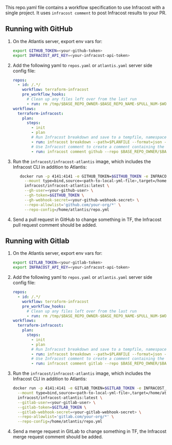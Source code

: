 This repo.yaml file contains a workflow specification to use Infracost with a single project. It uses `infracost comment` to post Infracost results to your PR. 

## Running with GitHub

1. On the Atlantis server, export env vars for:
   ```sh
   export GITHUB_TOKEN=<your-github-token>
   export INFRACOST_API_KEY=<your-infracost-api-token>
   ```
2. Add the following yaml to `repos.yaml` or `atlantis.yaml` server side config file:
   ```yaml
   repos:
     - id: /.*/
       workflow: terraform-infracost
       pre_workflow_hooks:
         # Clean up any files left over from the last run
         - run: rm /tmp/$BASE_REPO_OWNER-$BASE_REPO_NAME-$PULL_NUM-$WORKSPACE-$REPO_REL_DIR-infracost.json
   workflows:
     terraform-infracost:
       plan:
         steps:
           - init
           - plan
           # Run Infracost breakdown and save to a tempfile, namespaced by this project, PR, workspace and dir
           - run: infracost breakdown --path=$PLANFILE --format=json --log-level=info --out-file=/tmp/$BASE_REPO_OWNER-$BASE_REPO_NAME-$PULL_NUM-$WORKSPACE-$REPO_REL_DIR-infracost.json
           # Use Infracost comment to create a comment containing the results for this project.
           - run: infracost comment github --repo $BASE_REPO_OWNER/$BASE_REPO_NAME --pull-request $PULL_NUM --path /tmp/$BASE_REPO_OWNER-$BASE_REPO_NAME-$PULL_NUM-$WORKSPACE-$REPO_REL_DIR-infracost.json --github-token $GITHUB_TOKEN
   ```
3. Run the `infracost/infracost-atlantis` image, which includes the Infracost CLI in addition to Atlantis:
   ```sh
      docker run -p 4141:4141 -e GITHUB_TOKEN=$GITHUB_TOKEN -e INFRACOST_API_KEY=$INFRACOST_API_KEY \
        --mount type=bind,source=<path-to-local-yml-file>,target=/home/atlantis/repo.yml \
        infracost/infracost-atlantis:latest \
        --gh-user=<your-github-user> \
        --gh-token=$GITHUB_TOKEN \
        --gh-webhook-secret=<your-github-webhook-secret> \
        --repo-allowlist='github.com/your-org/*' \
        --repo-config=/home/atlantis/repo.yml
   ```
4. Send a pull request in GitHub to change something in TF, the Infracost pull request comment should be added.

## Running with Gitlab

1. On the Atlantis server, export env vars for:
   ```sh
   export GITLAB_TOKEN=<your-gitlab-token>
   export INFRACOST_API_KEY=<your-infracost-api-token>
   ```
2. Add the following yaml to `repos.yaml` or `atlantis.yaml` server side config file:
   ```yaml
   repos:
     - id: /.*/
       workflow: terraform-infracost
       pre_workflow_hooks:
         # Clean up any files left over from the last run
         - run: rm /tmp/$BASE_REPO_OWNER-$BASE_REPO_NAME-$PULL_NUM-$WORKSPACE-$REPO_REL_DIR-infracost.json
   workflows:
     terraform-infracost:
       plan:
         steps:
           - init
           - plan
           # Run Infracost breakdown and save to a tempfile, namespaced by this project, PR, workspace and dir
           - run: infracost breakdown --path=$PLANFILE --format=json --log-level=info --out-file=/tmp/$BASE_REPO_OWNER-$BASE_REPO_NAME-$PULL_NUM-$WORKSPACE-$REPO_REL_DIR-infracost.json
           # Use Infracost comment to create a comment containing the results for this project.
           - run: infracost comment gitlab --repo $BASE_REPO_OWNER/$BASE_REPO_NAME --merge-request $PULL_NUM --path /tmp/$BASE_REPO_OWNER-$BASE_REPO_NAME-$PULL_NUM-$WORKSPACE-$REPO_REL_DIR-infracost.json --gitlab-token $GITLAB_TOKEN
   ```  
3. Run the `infracost/infracost-atlantis` image, which includes the Infracost CLI in addition to Atlantis:
   ```sh
   docker run -p 4141:4141 -e GITLAB_TOKEN=$GITLAB_TOKEN -e INFRACOST_API_KEY=$INFRACOST_API_KEY \
     --mount type=bind,source=<path-to-local-yml-file>,target=/home/atlantis/repo.yml \
     infracost/infracost-atlantis:latest \
     --gitlab-user=<your-gitlab-user> \
     --gitlab-token=$GITLAB_TOKEN \
     --gitlab-webhook-secret=<your-gitlab-webhook-secret> \
     --repo-allowlist='gitlab.com/your-org/*' \
     --repo-config=/home/atlantis/repo.yml
   ```
4. Send a merge request in GitLab to change something in TF, the Infracost merge request comment should be added.

